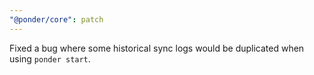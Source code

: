 ```yaml
---
"@ponder/core": patch
---
```


Fixed a bug where some historical sync logs would be duplicated when using `ponder start`.
